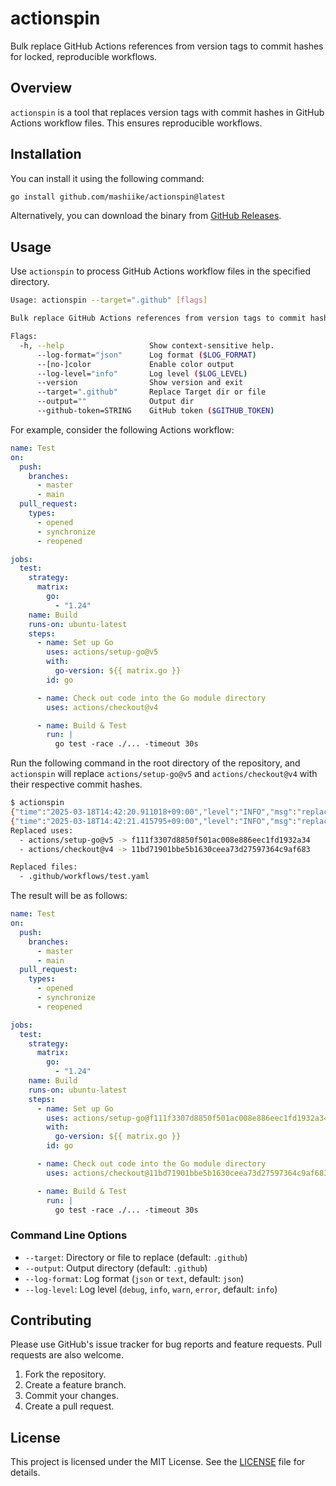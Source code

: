 # actionspin

Bulk replace GitHub Actions references from version tags to commit hashes for locked, reproducible workflows.

## Overview

`actionspin` is a tool that replaces version tags with commit hashes in GitHub Actions workflow files. This ensures reproducible workflows.

## Installation

You can install it using the following command:

```sh
go install github.com/mashiike/actionspin@latest
```

Alternatively, you can download the binary from [GitHub Releases](https://github.com/mashiike/actionspin/releases).

## Usage

Use `actionspin` to process GitHub Actions workflow files in the specified directory.

```sh
Usage: actionspin --target=".github" [flags]

Bulk replace GitHub Actions references from version tags to commit hashes for locked, reproducible workflows.

Flags:
  -h, --help                   Show context-sensitive help.
      --log-format="json"      Log format ($LOG_FORMAT)
      --[no-]color             Enable color output
      --log-level="info"       Log level ($LOG_LEVEL)
      --version                Show version and exit
      --target=".github"       Replace Target dir or file
      --output=""              Output dir
      --github-token=STRING    GitHub token ($GITHUB_TOKEN)
```

For example, consider the following Actions workflow:

```yaml
name: Test
on:
  push:
    branches:
      - master
      - main
  pull_request:
    types:
      - opened
      - synchronize
      - reopened

jobs:
  test:
    strategy:
      matrix:
        go:
          - "1.24"
    name: Build
    runs-on: ubuntu-latest
    steps:
      - name: Set up Go
        uses: actions/setup-go@v5
        with:
          go-version: ${{ matrix.go }}
        id: go

      - name: Check out code into the Go module directory
        uses: actions/checkout@v4

      - name: Build & Test
        run: |
          go test -race ./... -timeout 30s
```

Run the following command in the root directory of the repository, and `actionspin` will replace `actions/setup-go@v5` and `actions/checkout@v4` with their respective commit hashes.

```sh
$ actionspin
{"time":"2025-03-18T14:42:20.911018+09:00","level":"INFO","msg":"replace uses","path":"workflows/test.yaml","owner":"actions","repo":"setup-go","ref":"v5","commitHash":"f111f3307d8850f501ac008e886eec1fd1932a34"}
{"time":"2025-03-18T14:42:21.415795+09:00","level":"INFO","msg":"replace uses","path":"workflows/test.yaml","owner":"actions","repo":"checkout","ref":"v4","commitHash":"11bd71901bbe5b1630ceea73d27597364c9af683"}
Replaced uses:
  - actions/setup-go@v5 -> f111f3307d8850f501ac008e886eec1fd1932a34
  - actions/checkout@v4 -> 11bd71901bbe5b1630ceea73d27597364c9af683

Replaced files:
  - .github/workflows/test.yaml
```

The result will be as follows:

```yaml
name: Test
on:
  push:
    branches:
      - master
      - main
  pull_request:
    types:
      - opened
      - synchronize
      - reopened

jobs:
  test:
    strategy:
      matrix:
        go:
          - "1.24"
    name: Build
    runs-on: ubuntu-latest
    steps:
      - name: Set up Go
        uses: actions/setup-go@f111f3307d8850f501ac008e886eec1fd1932a34 # v5
        with:
          go-version: ${{ matrix.go }}
        id: go

      - name: Check out code into the Go module directory
        uses: actions/checkout@11bd71901bbe5b1630ceea73d27597364c9af683 # v4

      - name: Build & Test
        run: |
          go test -race ./... -timeout 30s
```

### Command Line Options

- `--target`: Directory or file to replace (default: `.github`)
- `--output`: Output directory (default: `.github`)
- `--log-format`: Log format (`json` or `text`, default: `json`)
- `--log-level`: Log level (`debug`, `info`, `warn`, `error`, default: `info`)

## Contributing

Please use GitHub's issue tracker for bug reports and feature requests. Pull requests are also welcome.

1. Fork the repository.
2. Create a feature branch.
3. Commit your changes.
4. Create a pull request.

## License

This project is licensed under the MIT License. See the [LICENSE](./LICENSE) file for details.
